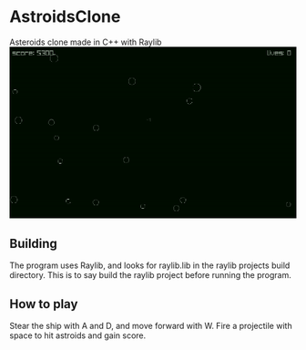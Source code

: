 # AstroidsClone
Asteroids clone made in C++ with Raylib
![Screenshot](Screenshot.png)

## Building
The program uses Raylib, and looks for raylib.lib in the raylib projects build directory. This is to say build the raylib project before running the program.

## How to play
Stear the ship with A and D, and move forward with W.
Fire a projectile with space to hit astroids and gain score.
